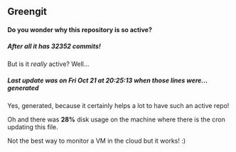 ## Greengit

#### Do you wonder why this repository is so active?

##### After all it has 32352 commits!

But is it *really* active? Well...

##### Last update was on Fri Oct 21 at 20:25:13 when those lines were... generated

Yes, generated, because it certainly helps a lot to have such an active repo!

Oh and there was **28%** disk usage on the machine
where there is the cron updating this file.

Not the best way to monitor a VM in the cloud but it works! :)
